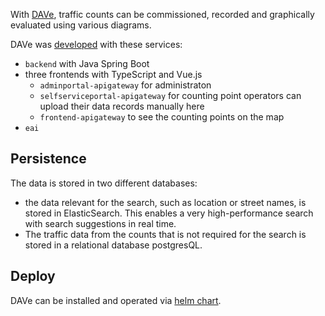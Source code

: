 
With [DAVe](https://opensource.muenchen.de/software/dave.html), traffic counts can be commissioned, recorded and graphically evaluated using various diagrams.

DAVe was [developed](https://opensource.muenchen.de/in-house-development.html) with these services:

* `backend` with Java Spring Boot
* three frontends with TypeScript and Vue.js 
    * `adminportal-apigateway` for administraton 
    * `selfserviceportal-apigateway` for counting point operators can upload their data records manually here
    * `frontend-apigateway` to see the counting points on the map
* `eai`

## Persistence

The data is stored in two different databases: 

* the data relevant for the search, such as location or street names, is stored in ElasticSearch. This enables a very high-performance search with search suggestions in real time. 
* The traffic data from the counts that is not required for the search is stored in a relational database postgresQL.


## Deploy

DAVe can be installed and operated via [helm chart](https://artifacthub.io/packages/helm/it-at-m/dave?modal=install).
